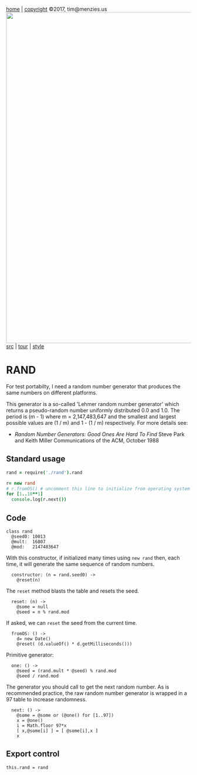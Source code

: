 [home](http://tiny.cc/koff) |
[copyright](https://github.com/koffee/script/blob/master/LICENSE.md) &copy;2017, tim&commat;menzies.us<br>
[<img width=900 src=https://raw.githubusercontent.com/koffee/script/master/img/head.jpg>](http://tiny.cc/koffee)<br>
[src](https://github.com/koffee/script/tree/master/lib) |
[tour](https://github.com/koffee/script/blob/master/docs/TOUR.md) |
[style](https://github.com/koffee/script/blob/master/docs/STYLE.md) 

# RAND

For test portabilty, I need a random number generator that produces the same numbers on different platforms.

This generator is a so-called 'Lehmer random number generator' which returns a pseudo-random number uniformly distributed 0.0 and 1.0. The period is (m - 1) where m = 2,147,483,647 and the smallest and largest possible values are (1 / m) and 1 - (1 / m) respectively. For more details see:

- _Random Number Generators: Good Ones Are Hard To Find_ Steve Park and Keith Miller Communications of the ACM, October 1988

## Standard usage

```coffeescript
rand = require('./rand').rand

r= new rand
# r.fromOS() # uncomment this line to initialize from operating system
for [1..10**1]
  console.log(r.next())
```

## Code

    class rand
      @seed0: 10013
      @mult:  16807
      @mod:   2147483647

With this constructor, if initialized many times using `new rand` then, each time,
it will generate the same sequence
of random numbers.

      constructor: (n = rand.seed0) ->
        @reset(n)

The `reset` method blasts the table and resets the seed.

      reset: (n) ->
        @some = null
        @seed = n % rand.mod

If asked, we can `reset` the seed from the current time.

      fromOS: () ->
        d= new Date()
        @reset( (d.valueOf() * d.getMilliseconds()))

Primitive generator:

      one: () ->
        @seed = (rand.mult * @seed) % rand.mod
        @seed / rand.mod

The generator you should call to get the next random number. 
As is recommended practice,
the raw random number generator is wrapped in a 97 table to increase randomness.

      next: () ->
        @some = @some or (@one() for [1..97])
        x = @one()
        i = Math.floor 97*x
        [ x,@some[i] ] = [ @some[i],x ]
        x

## Export control

    this.rand = rand

